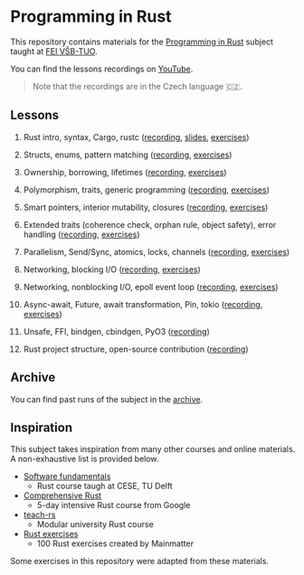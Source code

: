 # Programming in Rust
This repository contains materials for the [Programming in Rust](https://edison.sso.vsb.cz/cz.vsb.edison.edu.study.prepare.web/SubjectVersion.faces?version=460-4157/02&subjectBlockAssignmentId=545221&studyFormId=1&studyPlanId=26573&locale=en&back=true) subject taught at [FEI VŠB-TUO](https://www.fei.vsb.cz/en/).

You can find the lessons recordings on [YouTube](https://www.youtube.com/playlist?list=PLgoUJJFtqE9C8Ar_JgDBHQYrG-hHMlVyU).

> Note that the recordings are in the Czech language 🇨🇿.

## Lessons
1. Rust intro, syntax, Cargo, rustc ([recording](https://www.youtube.com/watch?v=PDBT5dIVEfc&list=PLgoUJJFtqE9C8Ar_JgDBHQYrG-hHMlVyU&index=2&ab_channel=JakubBer%C3%A1nek), [slides](lessons/01/slides.pdf), [exercises](lessons/01/exercises))

2. Structs, enums, pattern matching ([recording](https://www.youtube.com/watch?v=oDvjXaP-2pU&list=PLgoUJJFtqE9C8Ar_JgDBHQYrG-hHMlVyU&index=2), [exercises](lessons/02/exercises))

3. Ownership, borrowing, lifetimes ([recording](https://www.youtube.com/watch?v=c8i9SKDfWDE&list=PLgoUJJFtqE9C8Ar_JgDBHQYrG-hHMlVyU&index=3), [exercises](lessons/03/exercises))

4. Polymorphism, traits, generic programming ([recording](https://www.youtube.com/watch?v=IY4ejueecdQ&list=PLgoUJJFtqE9C8Ar_JgDBHQYrG-hHMlVyU&index=4), [exercises](lessons/04/exercises))

5. Smart pointers, interior mutability, closures ([recording](https://www.youtube.com/watch?v=lGKSYne5DzM&list=PLgoUJJFtqE9C8Ar_JgDBHQYrG-hHMlVyU&index=5), [exercises](lessons/05/exercises))

6. Extended traits (coherence check, orphan rule, object safety), error handling ([recording](https://www.youtube.com/watch?v=XgTEIVbcTQ8&list=PLgoUJJFtqE9C8Ar_JgDBHQYrG-hHMlVyU&index=6), [exercises](lessons/06/exercises))

7. Parallelism, Send/Sync, atomics, locks, channels ([recording](https://www.youtube.com/watch?v=CYAW4khk5Nc&list=PLgoUJJFtqE9C8Ar_JgDBHQYrG-hHMlVyU&index=7), [exercises](lessons/07/exercises))

8. Networking, blocking I/O ([recording](https://www.youtube.com/watch?v=6vZ5-1JrgLg&list=PLgoUJJFtqE9C8Ar_JgDBHQYrG-hHMlVyU&index=8), [exercises](lessons/08/exercises))

9. Networking, nonblocking I/O, epoll event loop ([recording](https://www.youtube.com/watch?v=bnqtTknkpNo&list=PLgoUJJFtqE9C8Ar_JgDBHQYrG-hHMlVyU&index=9), [exercises](lessons/09/exercises))

10. Async-await, Future, await transformation, Pin, tokio ([recording](https://www.youtube.com/watch?v=4mGu6jwizWQ&list=PLgoUJJFtqE9C8Ar_JgDBHQYrG-hHMlVyU&index=10), [exercises](lessons/10/exercises))

11. Unsafe, FFI, bindgen, cbindgen, PyO3 ([recording](https://www.youtube.com/watch?v=q39BW8gCGH4&list=PLgoUJJFtqE9C8Ar_JgDBHQYrG-hHMlVyU&index=11))

12. Rust project structure, open-source contribution ([recording](https://www.youtube.com/watch?v=L_RLOucXUm0&list=PLgoUJJFtqE9C8Ar_JgDBHQYrG-hHMlVyU&index=12))

## Archive
You can find past runs of the subject in the [archive](archive).

## Inspiration
This subject takes inspiration from many other courses and online materials. A non-exhaustive list is provided below.

- [Software fundamentals](https://cese.ewi.tudelft.nl/software-fundamentals/)
    - Rust course taugh at CESE, TU Delft
- [Comprehensive Rust](https://google.github.io/comprehensive-rust/)
    - 5-day intensive Rust course from Google
- [teach-rs](https://teach-rs.trifectatech.org/)
    - Modular university Rust course
- [Rust exercises](https://rust-exercises.com/)
    - 100 Rust exercises created by Mainmatter

Some exercises in this repository were adapted from these materials.
